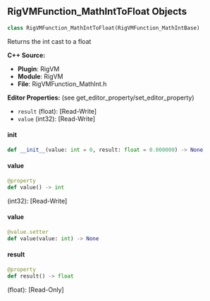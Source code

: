 ## RigVMFunction_MathIntToFloat Objects

```python
class RigVMFunction_MathIntToFloat(RigVMFunction_MathIntBase)
```

Returns the int cast to a float

**C++ Source:**

- **Plugin**: RigVM
- **Module**: RigVM
- **File**: RigVMFunction_MathInt.h

**Editor Properties:** (see get_editor_property/set_editor_property)

- ``result`` (float):  [Read-Write]
- ``value`` (int32):  [Read-Write]

<a id="unreal.RigVMFunction_MathIntToFloat.__init__"></a>

#### __init__

```python
def __init__(value: int = 0, result: float = 0.000000) -> None
```

<a id="unreal.RigVMFunction_MathIntToFloat.value"></a>

#### value

```python
@property
def value() -> int
```

(int32):  [Read-Write]

<a id="unreal.RigVMFunction_MathIntToFloat.value"></a>

#### value

```python
@value.setter
def value(value: int) -> None
```

<a id="unreal.RigVMFunction_MathIntToFloat.result"></a>

#### result

```python
@property
def result() -> float
```

(float):  [Read-Only]

<a id="unreal.RigUnit_MathIntToFloat"></a>